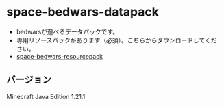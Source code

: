 # space-bedwars-datapack
- bedwarsが遊べるデータパックです。
- 専用リソースパックがあります（必須）。こちらからダウンロードしてください。
- [space-bedwars-resourcepack](https://github.com/spaceriku13/space-bedwars-resourcepack)
## バージョン
 Minecraft Java Edition 1.21.1
